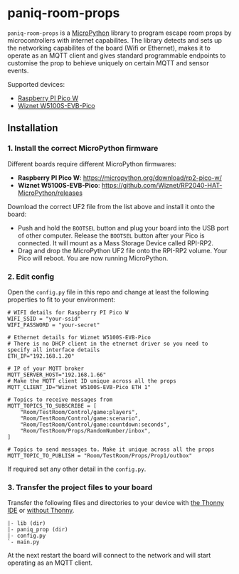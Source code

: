# paniq-room-props

`paniq-room-props` is a [MicroPython](https://micropython.org/) library to program escape room props by microcontrollers with internet capabilites.
The library detects and sets up the networking capabilites of the board (Wifi or Ethernet), makes it to operate as an MQTT client and gives standard programmable endpoints to customise the prop to behieve uniquely on certain MQTT and sensor events.

Supported devices:
* [Raspberry PI Pico W](https://www.raspberrypi.com/products/raspberry-pi-pico/)
* [Wiznet W5100S-EVB-Pico](https://www.wiznet.io/product-item/w5100s-evb-pico/)

## Installation

### 1. Install the correct MicroPython firmware

Different boards require different MicroPython firmwares:
* **Raspberry PI Pico W**: https://micropython.org/download/rp2-pico-w/
* **Wiznet W5100S-EVB-Pico**: https://github.com/Wiznet/RP2040-HAT-MicroPython/releases

Download the correct UF2 file from the list above and install it onto the board:
* Push and hold the `BOOTSEL` button and plug your board into the USB port of other computer. Release the `BOOTSEL` button after your Pico is connected. It will mount as a Mass Storage Device called RPI-RP2.
* Drag and drop the MicroPython UF2 file onto the RPI-RP2 volume. Your Pico will reboot. You are now running MicroPython.

### 2. Edit config

Open the `config.py` file in this repo and change at least the following properties to fit to your environment:

```
# WIFI details for Raspberry PI Pico W
WIFI_SSID = "your-ssid"
WIFI_PASSWORD = "your-secret"

# Ethernet details for Wiznet W5100S-EVB-Pico
# There is no DHCP client in the etnernet driver so you need to specify all interface details
ETH_IP="192.168.1.20"

# IP of your MQTT broker
MQTT_SERVER_HOST="192.168.1.66"
# Make the MQTT client ID unique across all the props
MQTT_CLIENT_ID="Wiznet W5100S-EVB-Pico ETH 1"

# Topics to receive messages from
MQTT_TOPICS_TO_SUBSCRIBE = [
    "Room/TestRoom/Control/game:players",
    "Room/TestRoom/Control/game:scenario",
    "Room/TestRoom/Control/game:countdown:seconds",
    "Room/TestRoom/Props/RandomNumber/inbox",
]

# Topics to send messages to. Make it unique across all the props
MQTT_TOPIC_TO_PUBLISH = "Room/TestRoom/Props/Prop1/outbox"
```

If required set any other detail in the `config.py`.

### 3. Transfer the project files to your board

Transfer the following files and directories to your device with [the Thonny IDE](https://www.freva.com/transfer-files-between-computer-and-raspberry-pi-pico/)
or [without Thonny](https://mikeesto.medium.com/uploading-to-the-raspberry-pi-pico-without-thonny-53de1a10da30).

```
|- lib (dir)
|- paniq_prop (dir)
|- config.py
`- main.py
```

At the next restart the board will connect to the network and will start operating as an MQTT client.
